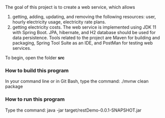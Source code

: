 The goal of this project is to create a web service, which allows

1) getting, adding, updating, and removing the following resources: user, hourly electricity usage, electricity rate plans.
2) getting electricity costs.
The web service is implemented using JDK 11 with Spring Boot. JPA, hibernate, and H2 database should be used for data persistence. Tools related to the project are Maven for building and packaging, Spring Tool Suite as an IDE, and PostMan for testing web services.

To begin, open the folder **src**

### How to build this program
In your command line or in Git Bash, type the command: ./mvnw clean package

### How to run this program
Type the command: java -jar target/restDemo-0.0.1-SNAPSHOT.jar
